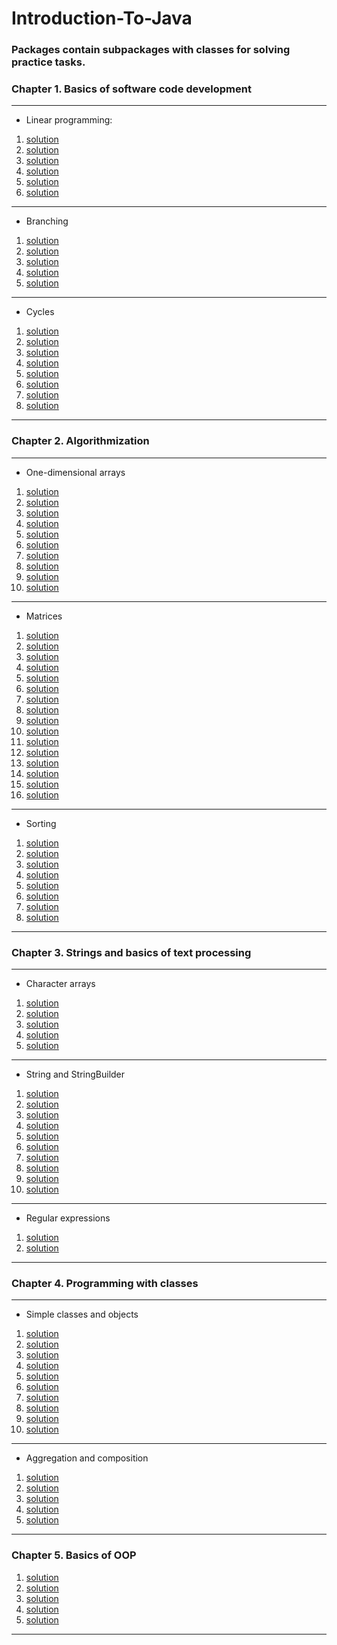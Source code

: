 # Introduction-To-Java

### Packages contain subpackages with classes for solving practice tasks.

### Chapter 1. Basics of software code development

--- 

- Linear programming:
1. [solution](https://github.com/IvanHayel/Introduction-To-Java/tree/master/com/epam/introduction/linear_programs/task_1)
2. [solution](https://github.com/IvanHayel/Introduction-To-Java/tree/master/com/epam/introduction/linear_programs/task_2)
3. [solution](https://github.com/IvanHayel/Introduction-To-Java/tree/master/com/epam/introduction/linear_programs/task_3)
4. [solution](https://github.com/IvanHayel/Introduction-To-Java/tree/master/com/epam/introduction/linear_programs/task_4)
5. [solution](https://github.com/IvanHayel/Introduction-To-Java/tree/master/com/epam/introduction/linear_programs/task_5)
6. [solution](https://github.com/IvanHayel/Introduction-To-Java/tree/master/com/epam/introduction/linear_programs/task_6)

--- 

- Branching
1. [solution](https://github.com/IvanHayel/Introduction-To-Java/tree/master/com/epam/introduction/branching/task_1)
2. [solution](https://github.com/IvanHayel/Introduction-To-Java/tree/master/com/epam/introduction/branching/task_2)
3. [solution](https://github.com/IvanHayel/Introduction-To-Java/tree/master/com/epam/introduction/branching/task_3)
4. [solution](https://github.com/IvanHayel/Introduction-To-Java/tree/master/com/epam/introduction/branching/task_4)
5. [solution](https://github.com/IvanHayel/Introduction-To-Java/tree/master/com/epam/introduction/branching/task_5)

--- 

- Cycles
1. [solution](https://github.com/IvanHayel/Introduction-To-Java/tree/master/com/epam/introduction/cycles/task_1)
2. [solution](https://github.com/IvanHayel/Introduction-To-Java/tree/master/com/epam/introduction/cycles/task_2)
3. [solution](https://github.com/IvanHayel/Introduction-To-Java/tree/master/com/epam/introduction/cycles/task_3)
4. [solution](https://github.com/IvanHayel/Introduction-To-Java/tree/master/com/epam/introduction/cycles/task_4)
5. [solution](https://github.com/IvanHayel/Introduction-To-Java/tree/master/com/epam/introduction/cycles/task_5)
6. [solution](https://github.com/IvanHayel/Introduction-To-Java/tree/master/com/epam/introduction/cycles/task_6)
7. [solution](https://github.com/IvanHayel/Introduction-To-Java/tree/master/com/epam/introduction/cycles/task_7)
8. [solution](https://github.com/IvanHayel/Introduction-To-Java/tree/master/com/epam/introduction/cycles/task_8)

--- 


### Chapter 2. Algorithmization

--- 

- One-dimensional arrays
1. [solution](https://github.com/IvanHayel/Introduction-To-Java/tree/master/com/epam/introduction/one_dimensional_arrays/task_1)
2. [solution](https://github.com/IvanHayel/Introduction-To-Java/tree/master/com/epam/introduction/one_dimensional_arrays/task_2)
3. [solution](https://github.com/IvanHayel/Introduction-To-Java/tree/master/com/epam/introduction/one_dimensional_arrays/task_3)
4. [solution](https://github.com/IvanHayel/Introduction-To-Java/tree/master/com/epam/introduction/one_dimensional_arrays/task_4)
5. [solution](https://github.com/IvanHayel/Introduction-To-Java/tree/master/com/epam/introduction/one_dimensional_arrays/task_5)
6. [solution](https://github.com/IvanHayel/Introduction-To-Java/tree/master/com/epam/introduction/one_dimensional_arrays/task_6)
7. [solution](https://github.com/IvanHayel/Introduction-To-Java/tree/master/com/epam/introduction/one_dimensional_arrays/task_7)
8. [solution](https://github.com/IvanHayel/Introduction-To-Java/tree/master/com/epam/introduction/one_dimensional_arrays/task_8)
9. [solution](https://github.com/IvanHayel/Introduction-To-Java/tree/master/com/epam/introduction/one_dimensional_arrays/task_9)
10. [solution](https://github.com/IvanHayel/Introduction-To-Java/tree/master/com/epam/introduction/one_dimensional_arrays/task_10)

---

- Matrices
1. [solution](https://github.com/IvanHayel/Introduction-To-Java/tree/master/com/epam/introduction/matrices/task_1)
2. [solution](https://github.com/IvanHayel/Introduction-To-Java/tree/master/com/epam/introduction/matrices/task_2)
3. [solution](https://github.com/IvanHayel/Introduction-To-Java/tree/master/com/epam/introduction/matrices/task_3)
4. [solution](https://github.com/IvanHayel/Introduction-To-Java/tree/master/com/epam/introduction/matrices/task_4)
5. [solution](https://github.com/IvanHayel/Introduction-To-Java/tree/master/com/epam/introduction/matrices/task_5)
6. [solution](https://github.com/IvanHayel/Introduction-To-Java/tree/master/com/epam/introduction/matrices/task_6)
7. [solution](https://github.com/IvanHayel/Introduction-To-Java/tree/master/com/epam/introduction/matrices/task_7)
8. [solution](https://github.com/IvanHayel/Introduction-To-Java/tree/master/com/epam/introduction/matrices/task_8)
9. [solution](https://github.com/IvanHayel/Introduction-To-Java/tree/master/com/epam/introduction/matrices/task_9)
10. [solution](https://github.com/IvanHayel/Introduction-To-Java/tree/master/com/epam/introduction/matrices/task_10)
11. [solution](https://github.com/IvanHayel/Introduction-To-Java/tree/master/com/epam/introduction/matrices/task_11)
12. [solution](https://github.com/IvanHayel/Introduction-To-Java/tree/master/com/epam/introduction/matrices/task_12)
13. [solution](https://github.com/IvanHayel/Introduction-To-Java/tree/master/com/epam/introduction/matrices/task_13)
14. [solution](https://github.com/IvanHayel/Introduction-To-Java/tree/master/com/epam/introduction/matrices/task_14)
15. [solution](https://github.com/IvanHayel/Introduction-To-Java/tree/master/com/epam/introduction/matrices/task_15)
16. [solution](https://github.com/IvanHayel/Introduction-To-Java/tree/master/com/epam/introduction/matrices/task_16)

--- 

- Sorting
1. [solution](https://github.com/IvanHayel/Introduction-To-Java/tree/master/com/epam/introduction/sorting/task_1)
2. [solution](https://github.com/IvanHayel/Introduction-To-Java/tree/master/com/epam/introduction/sorting/task_1)
3. [solution](https://github.com/IvanHayel/Introduction-To-Java/tree/master/com/epam/introduction/sorting/task_1)
4. [solution](https://github.com/IvanHayel/Introduction-To-Java/tree/master/com/epam/introduction/sorting/task_1)
5. [solution](https://github.com/IvanHayel/Introduction-To-Java/tree/master/com/epam/introduction/sorting/task_1)
6. [solution](https://github.com/IvanHayel/Introduction-To-Java/tree/master/com/epam/introduction/sorting/task_1)
7. [solution](https://github.com/IvanHayel/Introduction-To-Java/tree/master/com/epam/introduction/sorting/task_1)
8. [solution](https://github.com/IvanHayel/Introduction-To-Java/tree/master/com/epam/introduction/sorting/task_1)

--- 

### Chapter 3. Strings and basics of text processing

---

- Character arrays
1. [solution](https://github.com/IvanHayel/Introduction-To-Java/tree/master/com/epam/introduction/character_arrays/task_1)
2. [solution](https://github.com/IvanHayel/Introduction-To-Java/tree/master/com/epam/introduction/character_arrays/task_2)
3. [solution](https://github.com/IvanHayel/Introduction-To-Java/tree/master/com/epam/introduction/character_arrays/task_3)
4. [solution](https://github.com/IvanHayel/Introduction-To-Java/tree/master/com/epam/introduction/character_arrays/task_4)
5. [solution](https://github.com/IvanHayel/Introduction-To-Java/tree/master/com/epam/introduction/character_arrays/task_5)

--- 

- String and StringBuilder
1. [solution](https://github.com/IvanHayel/Introduction-To-Java/tree/master/com/epam/introduction/string/task_1)
2. [solution](https://github.com/IvanHayel/Introduction-To-Java/tree/master/com/epam/introduction/string/task_2)
3. [solution](https://github.com/IvanHayel/Introduction-To-Java/tree/master/com/epam/introduction/string/task_3)
4. [solution](https://github.com/IvanHayel/Introduction-To-Java/tree/master/com/epam/introduction/string/task_4)
5. [solution](https://github.com/IvanHayel/Introduction-To-Java/tree/master/com/epam/introduction/string/task_5)
6. [solution](https://github.com/IvanHayel/Introduction-To-Java/tree/master/com/epam/introduction/string/task_6)
7. [solution](https://github.com/IvanHayel/Introduction-To-Java/tree/master/com/epam/introduction/string/task_7)
8. [solution](https://github.com/IvanHayel/Introduction-To-Java/tree/master/com/epam/introduction/string/task_8)
9. [solution](https://github.com/IvanHayel/Introduction-To-Java/tree/master/com/epam/introduction/string/task_9)
10. [solution](https://github.com/IvanHayel/Introduction-To-Java/tree/master/com/epam/introduction/string/task_10)

--- 

- Regular expressions
1. [solution](https://github.com/IvanHayel/Introduction-To-Java/tree/master/com/epam/introduction/regex/task_1)
2. [solution](https://github.com/IvanHayel/Introduction-To-Java/tree/master/com/epam/introduction/regex/task_2)

--- 

### Chapter 4. Programming with classes

--- 

- Simple classes and objects
1. [solution](https://github.com/IvanHayel/Introduction-To-Java/tree/master/com/epam/introduction/classes_and_objects/task_1)
2. [solution](https://github.com/IvanHayel/Introduction-To-Java/tree/master/com/epam/introduction/classes_and_objects/task_2)
3. [solution](https://github.com/IvanHayel/Introduction-To-Java/tree/master/com/epam/introduction/classes_and_objects/task_3)
4. [solution](https://github.com/IvanHayel/Introduction-To-Java/tree/master/com/epam/introduction/classes_and_objects/task_4)
5. [solution](https://github.com/IvanHayel/Introduction-To-Java/tree/master/com/epam/introduction/classes_and_objects/task_5)
6. [solution](https://github.com/IvanHayel/Introduction-To-Java/tree/master/com/epam/introduction/classes_and_objects/task_6)
7. [solution](https://github.com/IvanHayel/Introduction-To-Java/tree/master/com/epam/introduction/classes_and_objects/task_7)
8. [solution](https://github.com/IvanHayel/Introduction-To-Java/tree/master/com/epam/introduction/classes_and_objects/task_8)
9. [solution](https://github.com/IvanHayel/Introduction-To-Java/tree/master/com/epam/introduction/classes_and_objects/task_9)
10. [solution](https://github.com/IvanHayel/Introduction-To-Java/tree/master/com/epam/introduction/classes_and_objects/task_10)

--- 

- Aggregation and composition
1. [solution](https://github.com/IvanHayel/Introduction-To-Java/tree/master/com/epam/introduction/aggregation_and_composition/task_1)
2. [solution](https://github.com/IvanHayel/Introduction-To-Java/tree/master/com/epam/introduction/aggregation_and_composition/task_2)
3. [solution](https://github.com/IvanHayel/Introduction-To-Java/tree/master/com/epam/introduction/aggregation_and_composition/task_3)
4. [solution](https://github.com/IvanHayel/Introduction-To-Java/tree/master/com/epam/introduction/aggregation_and_composition/task_4)
5. [solution](https://github.com/IvanHayel/Introduction-To-Java/tree/master/com/epam/introduction/aggregation_and_composition/task_5)

--- 

### Chapter 5. Basics of OOP

1. [solution](https://github.com/IvanHayel/Introduction-To-Java/tree/master/com/epam/introduction/basics_of_oop/task_1)
2. [solution](https://github.com/IvanHayel/Introduction-To-Java/tree/master/com/epam/introduction/basics_of_oop/task_2)
3. [solution](https://github.com/IvanHayel/Introduction-To-Java/tree/master/com/epam/introduction/basics_of_oop/task_3)
4. [solution](https://github.com/IvanHayel/Introduction-To-Java/tree/master/com/epam/introduction/basics_of_oop/task_4)
5. [solution](https://github.com/IvanHayel/Introduction-To-Java/tree/master/com/epam/introduction/basics_of_oop/task_5)

--- 
